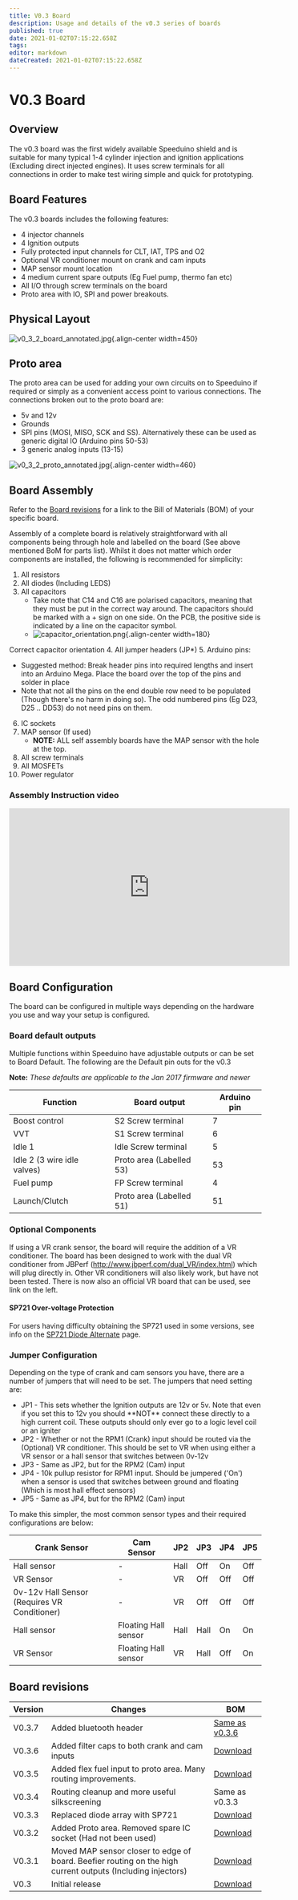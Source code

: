 ```yaml
---
title: V0.3 Board
description: Usage and details of the v0.3 series of boards
published: true
date: 2021-01-02T07:15:22.658Z
tags: 
editor: markdown
dateCreated: 2021-01-02T07:15:22.658Z
---
```


# V0.3 Board
## Overview

The v0.3 board was the first widely available Speeduino shield and is suitable for many typical 1-4 cylinder injection and ignition applications (Excluding direct injected engines). It uses screw terminals for all connections in order to make test wiring simple and quick for prototyping. 

## Board Features

The v0.3 boards includes the following features:

-   4 injector channels
-   4 Ignition outputs
-   Fully protected input channels for CLT, IAT, TPS and O2
-   Optional VR conditioner mount on crank and cam inputs
-   MAP sensor mount location
-   4 medium current spare outputs (Eg Fuel pump, thermo fan etc)
-   All I/O through screw terminals on the board
-   Proto area with IO, SPI and power breakouts.

## Physical Layout

![v0_3_2_board_annotated.jpg](/img/boards/v0_3_2_board_annotated.jpg){.align-center width=450}

## Proto area

The proto area can be used for adding your own circuits on to Speeduino if required or simply as a convenient access point to various connections. The connections broken out to the proto board are:

-   5v and 12v
-   Grounds
-   SPI pins (MOSI, MISO, SCK and SS). Alternatively these can be used as generic digital IO (Arduino pins 50-53)
-   3 generic analog inputs (13-15)

![v0_3_2_proto_annotated.jpg](/img/boards/v0_3_2_proto_annotated.jpg){.align-center width=460}

## Board Assembly

Refer to the [Board revisions](Board_revisions "wikilink") for a link to the Bill of Materials (BOM) of your specific board.

Assembly of a complete board is relatively straightforward with all components being through hole and labelled on the board (See above mentioned BoM for parts list). Whilst it does not matter which order components are installed, the following is recommended for simplicity:

1. All resistors
2. All diodes (Including LEDS)
3. All capacitors
   * Take note that C14 and C16 are polarised capacitors, meaning that they must be put in the correct way around. The capacitors should be marked with a + sign on one side. On the PCB, the positive side is indicated by a line on the capacitor symbol.
   * ![capacitor_orientation.png](/img/hardware/capacitor_orientation.png){.align-center width=180}

  Correct capacitor orientation
4. All jumper headers (JP\*)
5. Arduino pins:
  * Suggested method: Break header pins into required lengths and insert into an Arduino Mega. Place the board over the top of the pins and solder in place
   * Note that not all the pins on the end double row need to be populated (Though there's no harm in doing so). The odd numbered pins (Eg D23, D25 .. DD53) do not need pins on them.
6. IC sockets
7. MAP sensor (If used)
   * **NOTE:** ALL self assembly boards have the MAP sensor with the hole at the top.
8. All screw terminals
9. All MOSFETs
10. Power regulator

### Assembly Instruction video

<center>
<iframe width="560" height="315" src="https://www.youtube.com/embed/IjKlmIi_Dug" frameborder="0" allow="accelerometer; autoplay; encrypted-media; gyroscope; picture-in-picture" allowfullscreen></iframe>
</center>

Board Configuration
-------------------

The board can be configured in multiple ways depending on the hardware you use and way your setup is configured.

### Board default outputs

Multiple functions within Speeduino have adjustable outputs or can be set to Board Default. The following are the Default pin outs for the v0.3

**Note:** *These defaults are applicable to the Jan 2017 firmware and newer*

| Function                    | Board output             | Arduino pin |
|-----------------------------|--------------------------|-------------|
| Boost control               | S2 Screw terminal        | 7           |
| VVT                         | S1 Screw terminal        | 6           |
| Idle 1                      | Idle Screw terminal      | 5           |
| Idle 2 (3 wire idle valves) | Proto area (Labelled 53) | 53          |
| Fuel pump                   | FP Screw terminal        | 4           |
| Launch/Clutch               | Proto area (Labelled 51) | 51          |

### Optional Components

If using a VR crank sensor, the board will require the addition of a VR conditioner. The board has been designed to work with the dual VR conditioner from JBPerf (http://www.jbperf.com/dual_VR/index.html) which will plug directly in. Other VR conditioners will also likely work, but have not been tested. There is now also an official VR board that can be used, see link on the left.

#### SP721 Over-voltage Protection

For users having difficulty obtaining the SP721 used in some versions, see info on the [SP721 Diode Alternate](https://speeduino.com/wiki/index.php/SP721_Diode_Alternate) page.

### Jumper Configuration

Depending on the type of crank and cam sensors you have, there are a number of jumpers that will need to be set. The jumpers that need setting are:

- JP1 - This sets whether the Ignition outputs are 12v or 5v. Note that even if you set this to 12v you should \*\*NOT\*\* connect these directly to a high current coil. These outputs should only ever go to a logic level coil or an igniter
- JP2 - Whether or not the RPM1 (Crank) input should be routed via the (Optional) VR conditioner. This should be set to VR when using either a VR sensor or a hall sensor that switches between 0v-12v
- JP3 - Same as JP2, but for the RPM2 (Cam) input
- JP4 - 10k pullup resistor for RPM1 input. Should be jumpered ('On') when a sensor is used that switches between ground and floating (Which is most hall effect sensors)
- JP5 - Same as JP4, but for the RPM2 (Cam) input

To make this simpler, the most common sensor types and their required configurations are below:

| Crank Sensor              | Cam Sensor            | JP2  | JP3  | JP4 | JP5 |
|---------------------------|-----------------------|------|------|-----|-----|
| Hall sensor               | -                     | Hall | Off  | On  | Off |
| VR Sensor                 | -                     | VR   | Off  | Off | Off |
| 0v-12v Hall Sensor (Requires VR Conditioner)  | -                     | VR   | Off  | Off | Off |
| Hall sensor               | Floating Hall sensor  | Hall | Hall | On  | On  |
| VR Sensor                 | Floating Hall sensor  | VR   | Hall | Off | On  |

## Board revisions

| Version | Changes                                                                                                     | BOM                                                                                                              |
|---------|-------------------------------------------------------------------------------------------------------------|------------------------------------------------------------------------------------------------------------------|
| V0.3.7  | Added bluetooth header                                                                                      | [Same as v0.3.6](https://github.com/noisymime/speeduino/raw/master/reference/hardware/v0.3/BOMs/v0.3.6_bom.xlsx) |
| V0.3.6  | Added filter caps to both crank and cam inputs                                                              | [Download](https://github.com/noisymime/speeduino/raw/master/reference/hardware/v0.3/BOMs/v0.3.6_bom.xlsx)       |
| V0.3.5  | Added flex fuel input to proto area. Many routing improvements.                                             | [Download](https://github.com/noisymime/speeduino/raw/master/reference/hardware/v0.3/BOMs/v0.3.5_bom.xlsx)       |
| V0.3.4  | Routing cleanup and more useful silkscreening                                                               | Same as v0.3.3                                                                                                   |
| V0.3.3  | Replaced diode array with SP721                                                                             | [Download](https://github.com/noisymime/speeduino/raw/master/reference/hardware/v0.3/BOMs/v0.3.3_bom.xlsx)       |
| V0.3.2  | Added Proto area. Removed spare IC socket (Had not been used)                                               | [Download](https://github.com/noisymime/speeduino/raw/master/reference/hardware/v0.3/BOMs/v0.3.2_bom.xlsx)       |
| V0.3.1  | Moved MAP sensor closer to edge of board. Beefier routing on the high current outputs (Including injectors) | [Download](https://github.com/noisymime/speeduino/raw/master/reference/hardware/v0.3/BOMs/v0.3.1_bom.xlsx)       |
| V0.3    | Initial release                                                                                             | [Download](https://github.com/noisymime/speeduino/raw/master/reference/hardware/v0.3/BOMs/v0.3_bom.xlsx)         |

